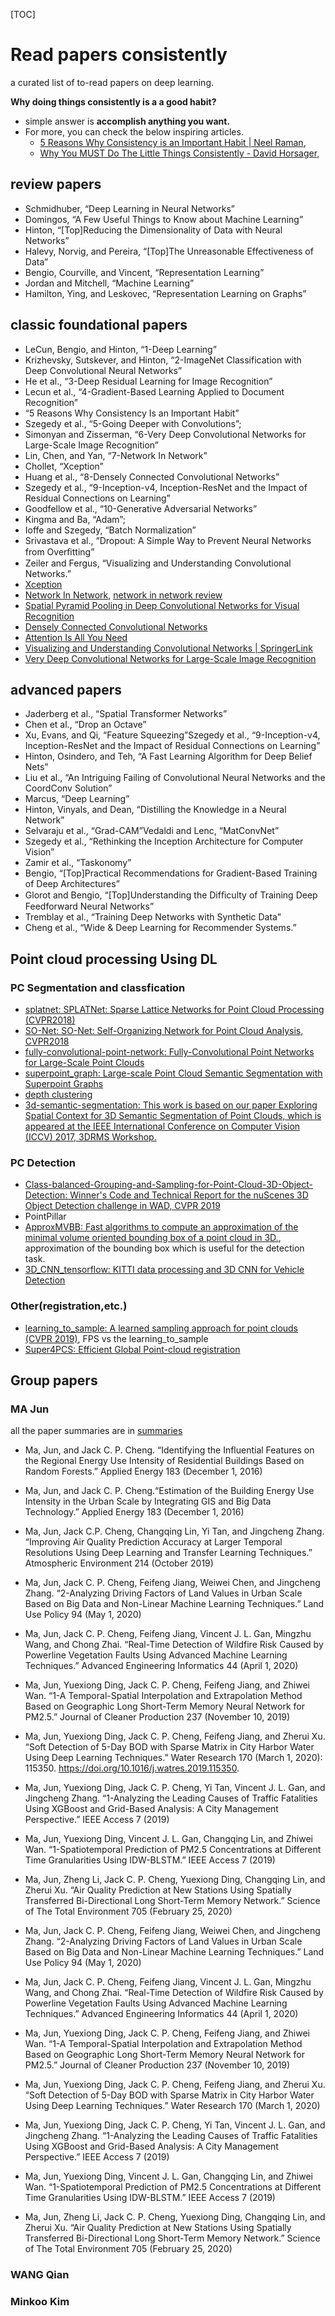 [TOC]

# Read papers consistently

a curated list of to-read papers on deep learning.

**Why doing things consistently is a a good habit?**

- simple answer is **accomplish anything you want.**
- For more, you can check the below inspiring articles. 
  - [5 Reasons Why Consistency is an Important Habit | Neel Raman](https://neelraman.com/5-reasons-why-consistency-is-an-important-habit/), 
  - [Why You MUST Do The Little Things Consistently - David Horsager](https://davidhorsager.com/why-you-must-do-the-little-things-consistently/),

## review papers

- Schmidhuber, “Deep Learning in Neural Networks” 
- Domingos, “A Few Useful Things to Know about Machine Learning” 
- Hinton, “[Top]Reducing the Dimensionality of Data with Neural Networks” 
- Halevy, Norvig, and Pereira, “[Top]The Unreasonable Effectiveness of Data”
- Bengio, Courville, and Vincent, “Representation Learning” 
- Jordan and Mitchell, “Machine Learning” 
- Hamilton, Ying, and Leskovec, “Representation Learning on Graphs” 

## classic foundational papers

- LeCun, Bengio, and Hinton, “1-Deep Learning”
- Krizhevsky, Sutskever, and Hinton, “2-ImageNet Classification with Deep Convolutional Neural Networks”
- He et al., “3-Deep Residual Learning for Image Recognition”
- Lecun et al., “4-Gradient-Based Learning Applied to Document Recognition”
- “5 Reasons Why Consistency Is an Important Habit”
- Szegedy et al., “5-Going Deeper with Convolutions”;
- Simonyan and Zisserman, “6-Very Deep Convolutional Networks for Large-Scale Image Recognition”
- Lin, Chen, and Yan, “7-Network In Network”
- Chollet, “Xception”
- Huang et al., “8-Densely Connected Convolutional Networks”
- Szegedy et al., “9-Inception-v4, Inception-ResNet and the Impact of Residual Connections on Learning”
- Goodfellow et al., “10-Generative Adversarial Networks”
- Kingma and Ba, “Adam”; 
- Ioffe and Szegedy, “Batch Normalization” 
- Srivastava et al., “Dropout: A Simple Way to Prevent Neural Networks from Overﬁtting”
- Zeiler and Fergus, “Visualizing and Understanding Convolutional Networks.”
- [Xception](http://openaccess.thecvf.com/content_cvpr_2017/html/Chollet_Xception_Deep_Learning_CVPR_2017_paper.html)
- [Network In Network](https://arxiv.org/abs/1312.4400), [network in network review](https://github.com/PointCloudYC/read-papers-consistently/nin.md)
- [Spatial Pyramid Pooling in Deep Convolutional Networks for Visual Recognition](https://arxiv.org/abs/1406.4729)
- [Densely Connected Convolutional Networks](https://arxiv.org/abs/1608.06993)
- [Attention Is All You Need](https://arxiv.org/abs/1706.03762)
- [Visualizing and Understanding Convolutional Networks | SpringerLink](https://link.springer.com/chapter/10.1007/978-3-319-10590-1_53)
- [Very Deep Convolutional Networks for Large-Scale Image Recognition](https://arxiv.org/abs/1409.1556)

## advanced papers

- Jaderberg et al., “Spatial Transformer Networks”
- Chen et al., “Drop an Octave”
- Xu, Evans, and Qi, “Feature Squeezing”Szegedy et al., “9-Inception-v4, Inception-ResNet and the Impact of Residual Connections on Learning”
- Hinton, Osindero, and Teh, “A Fast Learning Algorithm for Deep Belief Nets”
- Liu et al., “An Intriguing Failing of Convolutional Neural Networks and the CoordConv Solution”
- Marcus, “Deep Learning”
- Hinton, Vinyals, and Dean, “Distilling the Knowledge in a Neural Network”
- Selvaraju et al., “Grad-CAM”Vedaldi and Lenc, “MatConvNet”
- Szegedy et al., “Rethinking the Inception Architecture for Computer Vision”
- Zamir et al., “Taskonomy”
- Bengio, “[Top]Practical Recommendations for Gradient-Based Training of Deep Architectures”
- Glorot and Bengio, “[Top]Understanding the Difﬁculty of Training Deep Feedforward Neural Networks”
- Tremblay et al., “Training Deep Networks with Synthetic Data”
- Cheng et al., “Wide & Deep Learning for Recommender Systems.”


## Point cloud processing Using DL

### PC Segmentation and classfication

* [splatnet: SPLATNet: Sparse Lattice Networks for Point Cloud Processing (CVPR2018)](https://github.com/NVlabs/splatnet)
* [SO-Net: SO-Net: Self-Organizing Network for Point Cloud Analysis, CVPR2018](https://github.com/lijx10/SO-Net)
* [fully-convolutional-point-network: Fully-Convolutional Point Networks for Large-Scale Point Clouds](https://github.com/drethage/fully-convolutional-point-network)
* [superpoint_graph: Large-scale Point Cloud Semantic Segmentation with Superpoint Graphs](https://github.com/loicland/superpoint_graph)
* [depth clustering](https://github.com/PRBonn/depth_clustering)
* [3d-semantic-segmentation: This work is based on our paper Exploring Spatial Context for 3D Semantic Segmentation of Point Clouds, which is appeared at the IEEE International Conference on Computer Vision (ICCV) 2017, 3DRMS Workshop.](https://github.com/VisualComputingInstitute/3d-semantic-segmentation)

### PC Detection

* [Class-balanced-Grouping-and-Sampling-for-Point-Cloud-3D-Object-Detection: Winner's Code and Technical Report for the nuScenes 3D Object Detection challenge in WAD, CVPR 2019](https://github.com/poodarchu/Class-balanced-Grouping-and-Sampling-for-Point-Cloud-3D-Object-Detection)
* PointPillar
* [ApproxMVBB: Fast algorithms to compute an approximation of the minimal volume oriented bounding box of a point cloud in 3D.](https://github.com/gabyx/ApproxMVBB), approximation of the bounding box which is useful for the detection task.
* [3D_CNN_tensorflow: KITTI data processing and 3D CNN for Vehicle Detection](https://github.com/yukitsuji/3D_CNN_tensorflow)

### Other(registration,etc.)
* [learning_to_sample: A learned sampling approach for point clouds (CVPR 2019)](https://github.com/orendv/learning_to_sample), FPS vs the learning_to_sample
* [Super4PCS: Efficient Global Point-cloud registration](https://github.com/nmellado/Super4PCS)

## Group papers
### MA Jun
all the paper summaries are in [summaries](https://github.com/PointCloudYC/read-papers-consistently/blob/master/summaries/MAJun/summaries.md)



- Ma, Jun, and Jack C. P. Cheng. “Identifying the Influential Features on the Regional Energy Use Intensity of Residential Buildings Based on Random Forests.” Applied Energy 183 (December 1, 2016)

- Ma, Jun, and Jack C. P. Cheng.“Estimation of the Building Energy Use Intensity in the Urban Scale by Integrating GIS and Big Data Technology.” Applied Energy 183 (December 1, 2016)

- Ma, Jun, Jack C.P. Cheng, Changqing Lin, Yi Tan, and Jingcheng Zhang. “Improving Air Quality Prediction Accuracy at Larger Temporal Resolutions Using Deep Learning and Transfer Learning Techniques.” Atmospheric Environment 214 (October 2019)

- Ma, Jun, Jack C. P. Cheng, Feifeng Jiang, Weiwei Chen, and Jingcheng Zhang. “2-Analyzing Driving Factors of Land Values in Urban Scale Based on Big Data and Non-Linear Machine Learning Techniques.” Land Use Policy 94 (May 1, 2020)

- Ma, Jun, Jack C. P. Cheng, Feifeng Jiang, Vincent J. L. Gan, Mingzhu Wang, and Chong Zhai. “Real-Time Detection of Wildfire Risk Caused by Powerline Vegetation Faults Using Advanced Machine Learning Techniques.” Advanced Engineering Informatics 44 (April 1, 2020)

- Ma, Jun, Yuexiong Ding, Jack C. P. Cheng, Feifeng Jiang, and Zhiwei Wan. “1-A Temporal-Spatial Interpolation and Extrapolation Method Based on Geographic Long Short-Term Memory Neural Network for PM2.5.” Journal of Cleaner Production 237 (November 10, 2019)

- Ma, Jun, Yuexiong Ding, Jack C. P. Cheng, Feifeng Jiang, and Zherui Xu. “Soft Detection of 5-Day BOD with Sparse Matrix in City Harbor Water Using Deep Learning Techniques.” Water Research 170 (March 1, 2020): 115350. https://doi.org/10.1016/j.watres.2019.115350.
- Ma, Jun, Yuexiong Ding, Jack C. P. Cheng, Yi Tan, Vincent J. L. Gan, and Jingcheng Zhang. “1-Analyzing the Leading Causes of Traffic Fatalities Using XGBoost and Grid-Based Analysis: A City Management Perspective.” IEEE Access 7 (2019)

- Ma, Jun, Yuexiong Ding, Vincent J. L. Gan, Changqing Lin, and Zhiwei Wan. “1-Spatiotemporal Prediction of PM2.5 Concentrations at Different Time Granularities Using IDW-BLSTM.” IEEE Access 7 (2019)

- Ma, Jun, Zheng Li, Jack C. P. Cheng, Yuexiong Ding, Changqing Lin, and Zherui Xu. “Air Quality Prediction at New Stations Using Spatially Transferred Bi-Directional Long Short-Term Memory Network.” Science of The Total Environment 705 (February 25, 2020)

- Ma, Jun, Jack C. P. Cheng, Feifeng Jiang, Weiwei Chen, and Jingcheng Zhang. “2-Analyzing Driving Factors of Land Values in Urban Scale Based on Big Data and Non-Linear Machine Learning Techniques.” Land Use Policy 94 (May 1, 2020)

- Ma, Jun, Jack C. P. Cheng, Feifeng Jiang, Vincent J. L. Gan, Mingzhu Wang, and Chong Zhai. “Real-Time Detection of Wildfire Risk Caused by Powerline Vegetation Faults Using Advanced Machine Learning Techniques.” Advanced Engineering Informatics 44 (April 1, 2020)

- Ma, Jun, Yuexiong Ding, Jack C. P. Cheng, Feifeng Jiang, and Zhiwei Wan. “1-A Temporal-Spatial Interpolation and Extrapolation Method Based on Geographic Long Short-Term Memory Neural Network for PM2.5.” Journal of Cleaner Production 237 (November 10, 2019)

- Ma, Jun, Yuexiong Ding, Jack C. P. Cheng, Feifeng Jiang, and Zherui Xu. “Soft Detection of 5-Day BOD with Sparse Matrix in City Harbor Water Using Deep Learning Techniques.” Water Research 170 (March 1, 2020)

- Ma, Jun, Yuexiong Ding, Jack C. P. Cheng, Yi Tan, Vincent J. L. Gan, and Jingcheng Zhang. “1-Analyzing the Leading Causes of Traffic Fatalities Using XGBoost and Grid-Based Analysis: A City Management Perspective.” IEEE Access 7 (2019)

- Ma, Jun, Yuexiong Ding, Vincent J. L. Gan, Changqing Lin, and Zhiwei Wan. “1-Spatiotemporal Prediction of PM2.5 Concentrations at Different Time Granularities Using IDW-BLSTM.” IEEE Access 7 (2019)

- Ma, Jun, Zheng Li, Jack C. P. Cheng, Yuexiong Ding, Changqing Lin, and Zherui Xu. “Air Quality Prediction at New Stations Using Spatially Transferred Bi-Directional Long Short-Term Memory Network.” Science of The Total Environment 705 (February 25, 2020)

### WANG Qian


### Minkoo Kim

